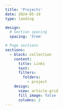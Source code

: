 ```yaml
---
title: 'Projects'
date: 2024-05-19
type: landing

design:
  # Section spacing
  spacing: '5rem'

# Page sections
sections:
  - block: collection
    content:
      title: Links
      text: 
      filters:
        folders:
          - project
    design:
      view: article-grid
      fill_image: false
      columns: 2
---
```

